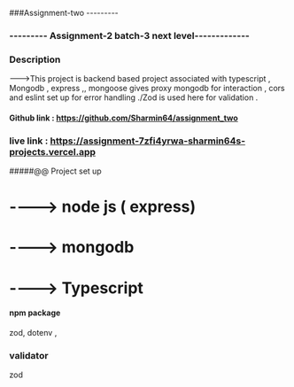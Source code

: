###Assignment-two ---------


### --------- Assignment-2 batch-3 next level-------------

### Description 

--->This project is backend based project associated with typescript , Mongodb , express ,, mongoose  gives proxy mongodb for interaction , cors and eslint set up for error handling ./Zod is used here for validation . 

#### Github link : https://github.com/Sharmin64/assignment_two

### live link : https://assignment-7zfi4yrwa-sharmin64s-projects.vercel.app


#####@@ Project set up 
# ----> node js ( express)
# ----> mongodb 
# ----> Typescript 
  #### npm package 
  zod, dotenv , 

### validator 
zod 


